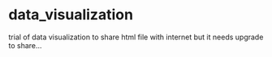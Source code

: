 # data_visualization
trial of data visualization
to share html file with internet
but it needs upgrade to share...

